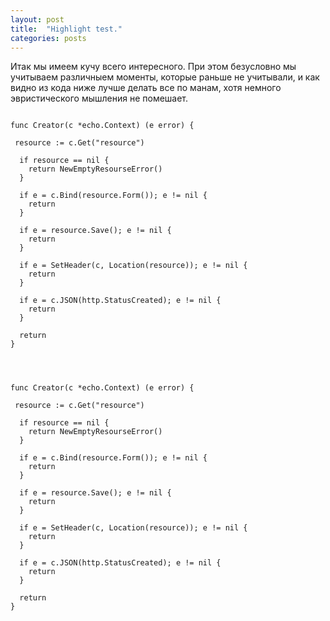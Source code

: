 ```yaml
---
layout: post
title:  "Highlight test."
categories: posts
---
```



Итак мы имеем кучу всего интересного. При этом безусловно мы учитываем различныем моменты, которые раньше не учитывали, и как видно из кода ниже лучше делать все по манам, хотя немного эвристического мышления не помешает.

<pre class="language-go line-numbers toggable twisted" placeholder="handlers/create.go"><code>
func Creator(c *echo.Context) (e error) {

 resource := c.Get("resource")

  if resource == nil {
    return NewEmptyResourseError()
  }

  if e = c.Bind(resource.Form()); e != nil {
    return
  }

  if e = resource.Save(); e != nil {
    return
  }

  if e = SetHeader(c, Location(resource)); e != nil {
    return
  }

  if e = c.JSON(http.StatusCreated); e != nil {
    return
  }

  return
}

</code></pre>


<pre class="language-go line-numbers toggable twisted" placeholder="something else"><code>

func Creator(c *echo.Context) (e error) {

 resource := c.Get("resource")

  if resource == nil {
    return NewEmptyResourseError()
  }

  if e = c.Bind(resource.Form()); e != nil {
    return
  }

  if e = resource.Save(); e != nil {
    return
  }

  if e = SetHeader(c, Location(resource)); e != nil {
    return
  }

  if e = c.JSON(http.StatusCreated); e != nil {
    return
  }

  return
}

</code></pre>